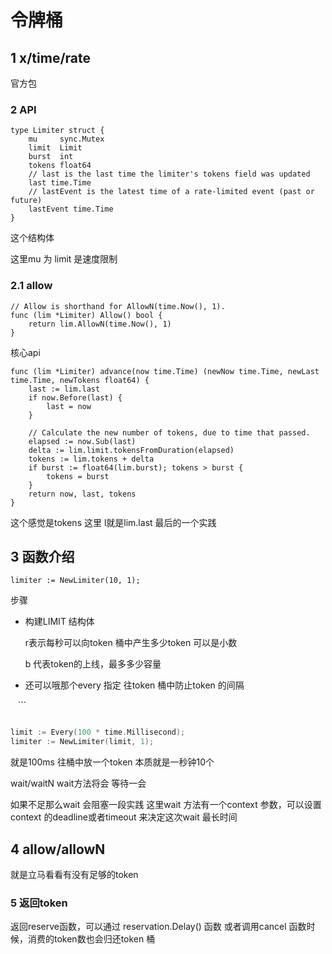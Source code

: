 # 令牌桶

## 1 x/time/rate

官方包                                                                                                                                                                                

### 2 API

```
type Limiter struct {
    mu     sync.Mutex
    limit  Limit
    burst  int
    tokens float64
    // last is the last time the limiter's tokens field was updated
    last time.Time
    // lastEvent is the latest time of a rate-limited event (past or future)
    lastEvent time.Time
}
```

这个结构体

这里mu 为 limit 是速度限制 

### 2.1 allow

```
// Allow is shorthand for AllowN(time.Now(), 1).
func (lim *Limiter) Allow() bool {
    return lim.AllowN(time.Now(), 1)
}
```

核心api

```
func (lim *Limiter) advance(now time.Time) (newNow time.Time, newLast time.Time, newTokens float64) {
    last := lim.last
    if now.Before(last) {
        last = now
    }

    // Calculate the new number of tokens, due to time that passed.
    elapsed := now.Sub(last)
    delta := lim.limit.tokensFromDuration(elapsed)
    tokens := lim.tokens + delta
    if burst := float64(lim.burst); tokens > burst {
        tokens = burst
    }
    return now, last, tokens
}
```

这个感觉是tokens 这里 l就是lim.last 最后的一个实践

## 3 函数介绍

```
limiter := NewLimiter(10, 1);
```

步骤

- 构建LIMIT 结构体
  
  r表示每秒可以向token 桶中产生多少token  可以是小数
  
  b 代表token的上线，最多多少容量

- 还可以哦那个every 指定 往token 桶中防止token 的间隔

   ```

```

```

```go
limit := Every(100 * time.Millisecond);
limiter := NewLimiter(limit, 1);
```

就是100ms 往桶中放一个token 本质就是一秒钟10个

wait/waitN wait方法将会 等待一会

如果不足那么wait 会阻塞一段实践  这里wait 方法有一个context 参数，可以设置context 的deadline或者timeout  来决定这次wait 最长时间



## 4 allow/allowN

就是立马看看有没有足够的token    

### 5 返回token

返回reserve函数，可以通过 reservation.Delay() 函数   或者调用cancel 函数时候，消费的token数也会归还token 桶





~~~~






